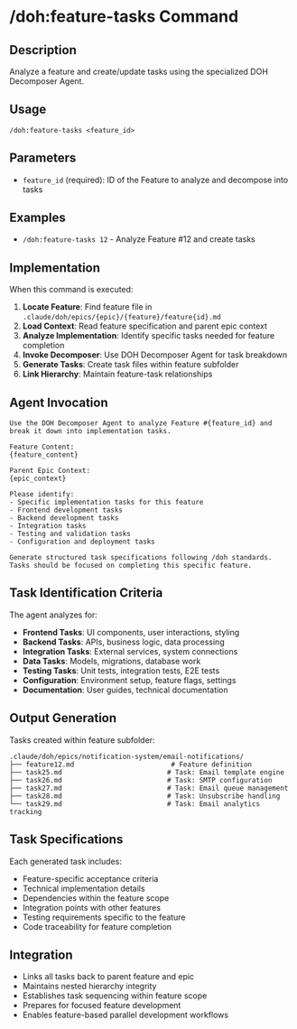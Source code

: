 # /doh:feature-tasks Command

## Description

Analyze a feature and create/update tasks using the specialized DOH Decomposer Agent.

## Usage

```
/doh:feature-tasks <feature_id>
```

## Parameters

- `feature_id` (required): ID of the Feature to analyze and decompose into tasks

## Examples

- `/doh:feature-tasks 12` - Analyze Feature #12 and create tasks

## Implementation

When this command is executed:

1. **Locate Feature**: Find feature file in `.claude/doh/epics/{epic}/{feature}/feature{id}.md`
2. **Load Context**: Read feature specification and parent epic context
3. **Analyze Implementation**: Identify specific tasks needed for feature completion
4. **Invoke Decomposer**: Use DOH Decomposer Agent for task breakdown
5. **Generate Tasks**: Create task files within feature subfolder
6. **Link Hierarchy**: Maintain feature-task relationships

## Agent Invocation

```
Use the DOH Decomposer Agent to analyze Feature #{feature_id} and break it down into implementation tasks.

Feature Content:
{feature_content}

Parent Epic Context:
{epic_context}

Please identify:
- Specific implementation tasks for this feature
- Frontend development tasks
- Backend development tasks
- Integration tasks
- Testing and validation tasks
- Configuration and deployment tasks

Generate structured task specifications following /doh standards.
Tasks should be focused on completing this specific feature.
```

## Task Identification Criteria

The agent analyzes for:

- **Frontend Tasks**: UI components, user interactions, styling
- **Backend Tasks**: APIs, business logic, data processing
- **Integration Tasks**: External services, system connections
- **Data Tasks**: Models, migrations, database work
- **Testing Tasks**: Unit tests, integration tests, E2E tests
- **Configuration**: Environment setup, feature flags, settings
- **Documentation**: User guides, technical documentation

## Output Generation

Tasks created within feature subfolder:

```
.claude/doh/epics/notification-system/email-notifications/
├── feature12.md                        # Feature definition
├── task25.md                          # Task: Email template engine
├── task26.md                          # Task: SMTP configuration
├── task27.md                          # Task: Email queue management
├── task28.md                          # Task: Unsubscribe handling
└── task29.md                          # Task: Email analytics tracking
```

## Task Specifications

Each generated task includes:

- Feature-specific acceptance criteria
- Technical implementation details
- Dependencies within the feature scope
- Integration points with other features
- Testing requirements specific to the feature
- Code traceability for feature completion

## Integration

- Links all tasks back to parent feature and epic
- Maintains nested hierarchy integrity
- Establishes task sequencing within feature scope
- Prepares for focused feature development
- Enables feature-based parallel development workflows
